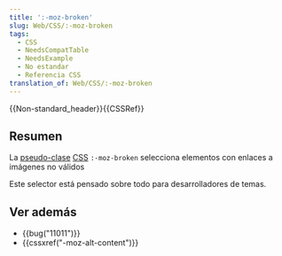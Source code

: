 ```yaml
---
title: ':-moz-broken'
slug: Web/CSS/:-moz-broken
tags:
  - CSS
  - NeedsCompatTable
  - NeedsExample
  - No estandar
  - Referencia CSS
translation_of: Web/CSS/:-moz-broken
---
```


{{Non-standard_header}}{{CSSRef}}

## Resumen

La [pseudo-clase](/es/docs/Web/CSS/Pseudo-classes) [CSS](/es/docs/Web/CSS) `:-moz-broken` selecciona elementos con enlaces a imágenes no válidos

Este selector está pensado sobre todo para desarrolladores de temas.

## Ver además

- {{bug("11011")}}
- {{cssxref("-moz-alt-content")}}
